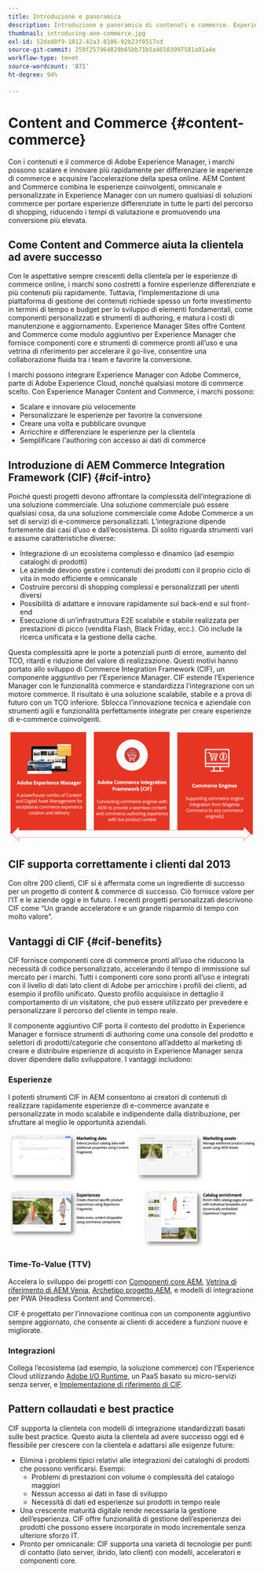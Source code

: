 ```yaml
---
title: Introduzione e panoramica
description: Introduzione e panoramica di contenuti e commerce. Experience Manager Commerce Integration Framework (CIF) è il modello consigliato di Adobe per integrare ed estendere i servizi commerce da Adobe Commerce e altre soluzioni commerce di terze parti con l’Experience Cloud.
thumbnail: introducing-aem-commerce.jpg
exl-id: 52dad8f9-1812-42a3-8106-92b23f8517cd
source-git-commit: 259f257964829b65bb71b5a46583997581a91a4e
workflow-type: tm+mt
source-wordcount: '871'
ht-degree: 94%

---
```


# Content and Commerce {#content-commerce}

Con i contenuti e il commerce di Adobe Experience Manager, i marchi possono scalare e innovare più rapidamente per differenziare le esperienze di commerce e acquisire l’accelerazione della spesa online. AEM Content and Commerce combina le esperienze coinvolgenti, omnicanale e personalizzate in Experience Manager con un numero qualsiasi di soluzioni commerce per portare esperienze differenziate in tutte le parti del percorso di shopping, riducendo i tempi di valutazione e promuovendo una conversione più elevata.

## Come Content and Commerce aiuta la clientela ad avere successo

Con le aspettative sempre crescenti della clientela per le esperienze di commerce online, i marchi sono costretti a fornire esperienze differenziate e più contenuti più rapidamente. Tuttavia, l’implementazione di una piattaforma di gestione dei contenuti richiede spesso un forte investimento in termini di tempo e budget per lo sviluppo di elementi fondamentali, come componenti personalizzati e strumenti di authoring, e matura i costi di manutenzione e aggiornamento. Experience Manager Sites offre Content and Commerce come modulo aggiuntivo per Experience Manager che fornisce componenti core e strumenti di commerce pronti all’uso e una vetrina di riferimento per accelerare il go-live, consentire una collaborazione fluida tra i team e favorire la conversione.

I marchi possono integrare Experience Manager con Adobe Commerce, parte di Adobe Experience Cloud, nonché qualsiasi motore di commerce scelto. Con Experience Manager Content and Commerce, i marchi possono:

* Scalare e innovare più velocemente
* Personalizzare le esperienze per favorire la conversione
* Creare una volta e pubblicare ovunque
* Arricchire e differenziare le esperienze per la clientela
* Semplificare l&#39;authoring con accesso ai dati di commerce

## Introduzione di AEM Commerce Integration Framework (CIF) {#cif-intro}

Poiché questi progetti devono affrontare la complessità dell’integrazione di una soluzione commerciale. Una soluzione commerciale può essere qualsiasi cosa, da una soluzione commerciale come Adobe Commerce a un set di servizi di e-commerce personalizzati. L’integrazione dipende fortemente dai casi d’uso e dall’ecosistema. Di solito riguarda strumenti vari e assume caratteristiche diverse:

* Integrazione di un ecosistema complesso e dinamico (ad esempio cataloghi di prodotti)
* Le aziende devono gestire i contenuti dei prodotti con il proprio ciclo di vita in modo efficiente e omnicanale
* Costruire percorsi di shopping complessi e personalizzati per utenti diversi
* Possibilità di adattare e innovare rapidamente sul back-end e sul front-end
* Esecuzione di un’infrastruttura E2E scalabile e stabile realizzata per prestazioni di picco (vendita Flash, Black Friday, ecc.). Ciò include la ricerca unificata e la gestione della cache.

Questa complessità apre le porte a potenziali punti di errore, aumento del TCO, ritardi e riduzione del valore di realizzazione. Questi motivi hanno portato allo sviluppo di Commerce Integration Framework (CIF), un componente aggiuntivo per l’Experience Manager. CIF estende l’Experience Manager con le funzionalità commerce e standardizza l’integrazione con un motore commerce. Il risultato è una soluzione scalabile, stabile e a prova di futuro con un TCO inferiore. Sblocca l’innovazione tecnica e aziendale con strumenti agili e funzionalità perfettamente integrate per creare esperienze di e-commerce coinvolgenti.

![Elementi di CIF](./assets/CIF/CIF_Overview.png)

## CIF supporta correttamente i clienti dal 2013

Con oltre 200 clienti, CIF si è affermata come un ingrediente di successo per un progetto di content &amp; commerce di successo. Ciò fornisce valore per l’IT e le aziende oggi e in futuro. I recenti progetti personalizzati descrivono CIF come “Un grande acceleratore e un grande risparmio di tempo con molto valore”.

## Vantaggi di CIF {#cif-benefits}

CIF fornisce componenti core di commerce pronti all’uso che riducono la necessità di codice personalizzato, accelerando il tempo di immissione sul mercato per i marchi. Tutti i componenti core sono pronti all’uso e integrati con il livello di dati lato client di Adobe per arricchire i profili dei clienti, ad esempio il profilo unificato. Questo profilo acquisisce in dettaglio il comportamento di un visitatore, che può essere utilizzato per prevedere e personalizzare il percorso del cliente in tempo reale.

Il componente aggiuntivo CIF porta il contesto del prodotto in Experience Manager e fornisce strumenti di authoring come una console del prodotto e selettori di prodotti/categorie che consentono all’addetto al marketing di creare e distribuire esperienze di acquisto in Experience Manager senza dover dipendere dallo sviluppatore. I vantaggi includono:

### Esperienze

I potenti strumenti CIF in AEM consentono ai creatori di contenuti di realizzare rapidamente esperienze di e-commerce avanzate e personalizzate in modo scalabile e indipendente dalla distribuzione, per sfruttare al meglio le opportunità aziendali.

![Elementi di CIF](./assets/CIF/CIF_Product_Experience_Management.png)

### Time-To-Value (TTV)

Accelera lo sviluppo dei progetti con [Componenti core AEM](https://www.aemcomponents.dev/), [Vetrina di riferimento di AEM Venia](https://github.com/adobe/aem-cif-guides-venia), [Archetipo progetto AEM](https://experienceleague.adobe.com/docs/experience-manager-core-components/using/developing/archetype/overview.html?lang=it), e modelli di integrazione per PWA (Headless Content and Commerce).

CIF è progettato per l’innovazione continua con un componente aggiuntivo sempre aggiornato, che consente ai clienti di accedere a funzioni nuove e migliorate.

### Integrazioni

Collega l’ecosistema (ad esempio, la soluzione commerce) con l’Experience Cloud utilizzando [Adobe I/O Runtime](https://www.adobe.io/apis/experienceplatform/runtime.html), un PaaS basato su micro-servizi senza server, e [Implementazione di riferimento di CIF](https://github.com/adobe/commerce-cif-graphql-integration-reference).

## Pattern collaudati e best practice

CIF supporta la clientela con modelli di integrazione standardizzati basati sulle best practice. Questo aiuta la clientela ad avere successo oggi ed è flessibile per crescere con la clientela e adattarsi alle esigenze future:

* Elimina i problemi tipici relativi alle integrazioni dei cataloghi di prodotti che possono verificarsi. Esempi:
   * Problemi di prestazioni con volume o complessità del catalogo maggiori
   * Nessun accesso ai dati in fase di sviluppo
   * Necessità di dati ed esperienze sui prodotti in tempo reale
* Una crescente maturità digitale rende necessaria la gestione dell’esperienza. CIF offre funzionalità di gestione dell’esperienza dei prodotti che possono essere incorporate in modo incrementale senza ulteriore sforzo IT.
* Pronto per omnicanale: CIF supporta una varietà di tecnologie per punti di contatto (lato server, ibrido, lato client) con modelli, acceleratori e componenti core.
